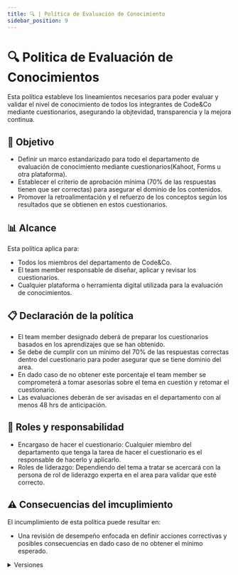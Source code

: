 ```yaml
---
title: 🔍 | Política de Evaluación de Conocimiento
sidebar_position: 9 
---
```


# 🔍 Politica de Evaluación de Conocimientos

Esta política estableve los lineamientos necesarios para poder evaluar y validar el nivel de conocimiento de todos los integrantes de Code&Co mediante cuestionarios, asegurando la objtevidad, transparencia y la mejora continua.

## 🎯 Objetivo

- Definir un marco estandarizado para todo el departamento de evaluación de conocimiento mediante cuestionarios(Kahoot, Forms u otra plataforma).
- Establecer el criterio de aprobación mínima (70% de las respuestas tienen que ser correctas) para asegurar el dominio de los contenidos.
- Promover la retroalimentación y el refuerzo de los conceptos según los resultados que se obtienen en estos cuestionarios.

## 📊 Alcance 

Esta política aplica para:
- Todos los miembros del departamento de Code&Co.
- El team member responsable de diseñar, aplicar y revisar los cuestionarios.
- Cualquier plataforma o herramienta digital utilizada para la evaluación de conocimientos.

## 📋 Declaración de la política
- El team member designado deberá de preparar los cuestionarios basados en los aprendizajes que se han obtenido.
- Se debe de cumplir con un mínimo del 70% de las respuestas correctas dentro del cuestionario para poder asegurar que se tiene dominio del area.
- En dado caso de no obtener este porcentaje el team member se comprometerá a tomar asesorías sobre el tema en cuestión y retomar el cuestionario.
- Las evaluaciones deberán de ser avisadas en el departamento con al menos 48 hrs de anticipación.


## 👥 Roles y responsabilidad 

- Encargaso de hacer el cuestionario: Cualquier miembro del departamento que tenga la tarea de hacer el cuestionario es el responsable de hacerlo y aplicarlo. 
- Roles de liderazgo: Dependiendo del tema a tratar se acercará con la persona de rol de liderazgo experta en el area para validar que esté correcto.

## ⚠️ Consecuencias del imcuplimiento

El incumplimiento de esta política puede resultar en: 
- Una revisión de desempeño enfocada en definir acciones correctivas y posibles consecuencias en dado caso de no obtener el mínimo esperado. 

<details>
  <summary>Versiones</summary>
    | **Tipo de versión** | **Descripción** | **Fecha** | **Colaborador** |
    | ------------------- | --------------- | --------- | --------------- |
    | **1.0.0** | Creación inicial de la política. | 28/05/2025 | Mauricio Anguiano Juárez |
</details>